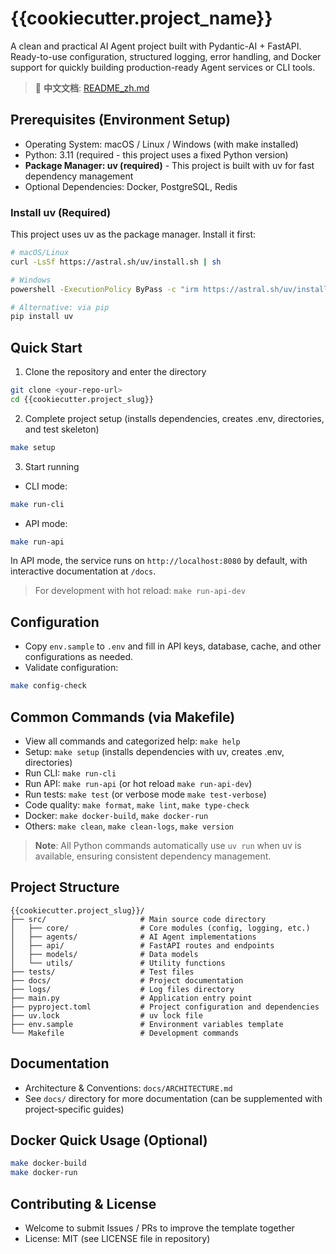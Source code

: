 # {{cookiecutter.project_name}}

A clean and practical AI Agent project built with Pydantic-AI + FastAPI. Ready-to-use configuration, structured logging, error handling, and Docker support for quickly building production-ready Agent services or CLI tools.

> 📖 **中文文档**: [README_zh.md](README_zh.md)

## Prerequisites (Environment Setup)
- Operating System: macOS / Linux / Windows (with make installed)
- Python: 3.11 (required - this project uses a fixed Python version)
- **Package Manager: uv (required)** - This project is built with uv for fast dependency management
- Optional Dependencies: Docker, PostgreSQL, Redis

### Install uv (Required)
This project uses uv as the package manager. Install it first:

```bash
# macOS/Linux
curl -LsSf https://astral.sh/uv/install.sh | sh

# Windows
powershell -ExecutionPolicy ByPass -c "irm https://astral.sh/uv/install.ps1 | iex"

# Alternative: via pip
pip install uv
```

## Quick Start
1) Clone the repository and enter the directory
```bash
git clone <your-repo-url>
cd {{cookiecutter.project_slug}}
```

2) Complete project setup (installs dependencies, creates .env, directories, and test skeleton)
```bash
make setup
```

3) Start running
- CLI mode:
```bash
make run-cli
```
- API mode:
```bash
make run-api
```
In API mode, the service runs on `http://localhost:8080` by default, with interactive documentation at `/docs`.

> For development with hot reload: `make run-api-dev`

## Configuration
- Copy `env.sample` to `.env` and fill in API keys, database, cache, and other configurations as needed.
- Validate configuration:
```bash
make config-check
```

## Common Commands (via Makefile)
- View all commands and categorized help: `make help`
- Setup: `make setup` (installs dependencies with uv, creates .env, directories)
- Run CLI: `make run-cli`
- Run API: `make run-api` (or hot reload `make run-api-dev`)
- Run tests: `make test` (or verbose mode `make test-verbose`)
- Code quality: `make format`, `make lint`, `make type-check`
- Docker: `make docker-build`, `make docker-run`
- Others: `make clean`, `make clean-logs`, `make version`

> **Note**: All Python commands automatically use `uv run` when uv is available, ensuring consistent dependency management.

## Project Structure

```
{{cookiecutter.project_slug}}/
├── src/                     # Main source code directory
│   ├── core/                # Core modules (config, logging, etc.)
│   ├── agents/              # AI Agent implementations
│   ├── api/                 # FastAPI routes and endpoints
│   ├── models/              # Data models
│   └── utils/               # Utility functions
├── tests/                   # Test files
├── docs/                    # Project documentation
├── logs/                    # Log files directory
├── main.py                  # Application entry point
├── pyproject.toml           # Project configuration and dependencies
├── uv.lock                  # uv lock file
├── env.sample               # Environment variables template
└── Makefile                 # Development commands
```

## Documentation
- Architecture & Conventions: `docs/ARCHITECTURE.md`
- See `docs/` directory for more documentation (can be supplemented with project-specific guides)

## Docker Quick Usage (Optional)
```bash
make docker-build
make docker-run
```

## Contributing & License
- Welcome to submit Issues / PRs to improve the template together
- License: MIT (see LICENSE file in repository)